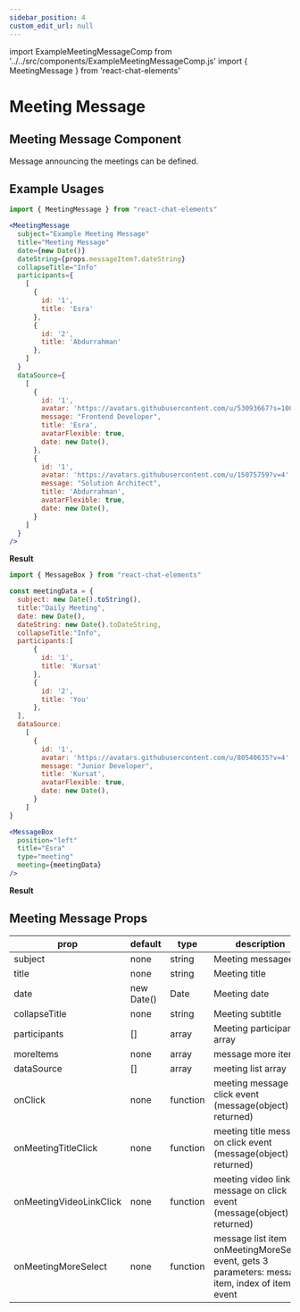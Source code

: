 ```yaml
---
sidebar_position: 4
custom_edit_url: null
---
```

import ExampleMeetingMessageComp from '../../src/components/ExampleMeetingMessageComp.js'
import { MeetingMessage } from 'react-chat-elements'



# Meeting Message

## Meeting Message Component

Message announcing the meetings can be defined.

<div style={{ color:"black", margin:"50px 0px"}}>
  <MeetingMessage
    subject="BNet Department"
    title="Detaysoft Daily"
    date={new Date()}
    dateString={props.messageItem?.dateString}
    collapseTitle="Info"
    participants= {
      [
        {
          id: '1',
          title: 'Kursat'
        },
        {
          id: '1',
          title: 'Emre'
        },
      ]
    }
    dataSource={
      [
        {
          id: '1',
          avatar: 'https://avatars.githubusercontent.com/u/41473129?v=4',
          message: 'Team Lead',
          title: 'Emre',
          avatarFlexible: true,
          date: new Date(),
        },
        {
          id: '2',
          avatar: 'https://avatars.githubusercontent.com/u/80540635?v=4',
          message: 'Junior Developer',
          title: 'Kursat',
          avatarFlexible: true,
          date: new Date(),
        }
      ]
    }
  />
</div>


## Example Usages

```jsx
import { MeetingMessage } from "react-chat-elements"

<MeetingMessage
  subject="Example Meeting Message"
  title="Meeting Message"
  date={new Date()}
  dateString={props.messageItem?.dateString}
  collapseTitle="Info"
  participants={
    [
      {
        id: '1',
        title: 'Esra'
      },
      {
        id: '2',
        title: 'Abdurrahman'
      },
    ]
  }
  dataSource={
    [
      {
        id: '1',
        avatar: 'https://avatars.githubusercontent.com/u/53093667?s=100&v=4',
        message: "Frontend Developer",
        title: 'Esra',
        avatarFlexible: true,
        date: new Date(),
      },
      {
        id: '1',
        avatar: 'https://avatars.githubusercontent.com/u/15075759?v=4',
        message: "Solution Architect",
        title: 'Abdurrahman',
        avatarFlexible: true,
        date: new Date(),
      }
    ]
  }
/>
```

**Result**

<div style={{ color:"black", margin:"50px 0px"}}>
  <MeetingMessage
    subject="Example Meeting Message"
    title="Meeting Message"
    date={new Date()}
    dateString={props.messageItem?.dateString}
    collapseTitle="Info"
    participants={
      [
        {
          id: '1',
          title: 'Esra'
        },
        {
          id: '2',
          title: 'Abdurrahman'
        },
      ]
    }
    dataSource={
      [
        {
          id: '1',
          avatar: 'https://avatars.githubusercontent.com/u/53093667?s=100&v=4',
          message: "Frontend Developer",
          title: 'Esra',
          avatarFlexible: true,
          date: new Date(),
        },
        {
          id: '1',
          avatar: 'https://avatars.githubusercontent.com/u/15075759?v=4',
          message: "Solution Architect",
          title: 'Abdurrahman',
          avatarFlexible: true,
          date: new Date(),
        }
      ]
    }
  />
</div>

```jsx
import { MessageBox } from "react-chat-elements"

const meetingData = {
  subject: new Date().toString(),
  title:"Daily Meeting",
  date: new Date(),
  dateString: new Date().toDateString,
  collapseTitle:"Info",
  participants:[
      {
        id: '1',
        title: 'Kursat'
      },
      {
        id: '2',
        title: 'You'
      },
  ],
  dataSource:
    [
      {
        id: '1',
        avatar: 'https://avatars.githubusercontent.com/u/80540635?v=4',
        message: "Junior Developer",
        title: 'Kursat',
        avatarFlexible: true,
        date: new Date(),
      }
    ]
}

<MessageBox
  position="left"
  title="Esra"
  type="meeting"
  meeting={meetingData}
/>
```

**Result**

<div style={{ color:"black"}}>
  <ExampleMeetingMessageComp />
</div>

## Meeting Message Props

| prop                    | default    | type     | description                                                                                        |
| ----------------------- | ---------- | -------- | -------------------------------------------------------------------------------------------------- |
| subject                 | none       | string   | Meeting messagee                                                                                   |
| title                   | none       | string   | Meeting title                                                                                      |
| date                    | new Date() | Date     | Meeting date                                                                                       |
| collapseTitle           | none       | string   | Meeting subtitle                                                                                   |
| participants            | []         | array    | Meeting participant array                                                                          |
| moreItems               | none       | array    | message more items                                                                                 |
| dataSource              | []         | array    | meeting list array                                                                                 |
| onClick                 | none       | function | meeting message on click event (message(object) is returned)                                       |
| onMeetingTitleClick     | none       | function | meeting title message on click event (message(object) is returned)                                 |
| onMeetingVideoLinkClick | none       | function | meeting video link message on click event (message(object) is returned)                            |
| onMeetingMoreSelect     | none       | function | message list item onMeetingMoreSelect event, gets 3 parameters: message item, index of item, event |

